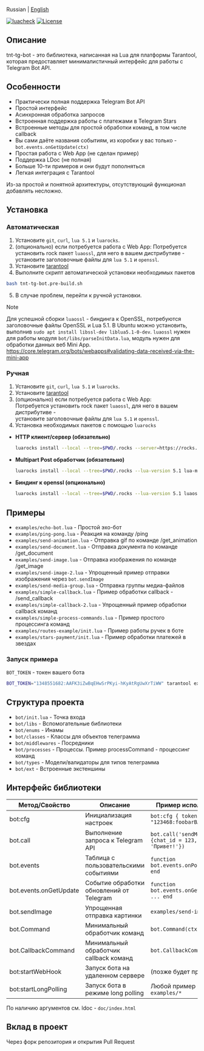 Russian | [English](README_EN.md)</br>

[![luacheck](https://github.com/uriid1/tnt-tg-bot/actions/workflows/luacheck.yml/badge.svg?branch=master)](https://github.com/uriid1/tnt-tg-bot/actions/workflows/luacheck.yml)
[![License](https://img.shields.io/badge/License-MIT-brightgreen.svg)](LICENSE)

## Описание
tnt-tg-bot - это библиотека, написанная на Lua для платформы Tarantool, которая предоставляет минималистичный интерфейс для работы с Telegram Bot API.

## Особенности
  + Практически полная поддержка Telegram Bot API
  + Простой интерфейс
  + Асинхронная обработка запросов
  + Встроенная поддержка работы с платежами в Telegram Stars
  + Встроенные методы для простой обработки команд, в том числе callback
  + Вы сами даёте названия событиям, из коробки у вас только - `bot.events.onGetUpdate(ctx)`
  + Простая работа с Web App (не сделан пример)
  + Поддержка LDoc (не полная)
  + Больше 10-ти примеров и они будут пополняться
  + Легкая интеграция с Tarantool

Из-за простой и понятной архитектуры, отсутствующий функционал добавлять несложно.

## Установка

### Автоматическая
1. Установите `git`, `curl`, `lua 5.1` и `luarocks`.
2. (опционально) если потребуется работа с Web App:
    Потребуется установить rock пакет `luaossl`, для него в вашем дистрибутиве - 
    установите заголовочные файлы для `lua 5.1` и `openssl`.
2. Установите [tarantool](https://www.tarantool.io/ru/download/os-installation)
3. Выполните скрипт автоматической установки необходимых пакетов
```bash
bash tnt-tg-bot.pre-build.sh
```
5. В случае проблем, перейти к ручной установки.

> [!NOTE]
> Для успешной сборки `luaossl` - биндинга к OpenSSL, потребуются заголовочные файлы OpenSSL и Lua 5.1.
> В Ubuntu можно установить, выполнив `sudo apt install libssl-dev liblua5.1-0-dev`.
> `luaossl` нужен для работы модуля `bot/libs/parseInitData.lua`, модуль нужен для обработки данных веб Mini App.
> https://core.telegram.org/bots/webapps#validating-data-received-via-the-mini-app

### Ручная
1. Установите `git`, `curl`, `lua 5.1` и `luarocks`.
2. Установите [tarantool](https://www.tarantool.io/ru/download/os-installation)
3. (опционально) если потребуется работа с Web App: </br>
    Потребуется установить rock пакет `luaossl`, для него в вашем дистрибутиве - </br>
    установите заголовочные файлы для `lua 5.1` и `openssl`.
4. Установка необходимых пакетов с помощью `luarocks`
  + **HTTP клиент/сервер (обязательно)**
    ```bash
    luarocks install --local --tree=$PWD/.rocks --server=https://rocks.tarantool.org/ http
    ```
  + **Multipart Post обработчик (обязательно)**
    ```bash
    luarocks install --local --tree=$PWD/.rocks --lua-version 5.1 lua-multipart-post 1.0-0
    ```
  + **Биндинг к openssl (опционально)**
    ```bash
    luarocks install --local --tree=$PWD/.rocks --lua-version 5.1 luaossl
    ```
## Примеры
  + `examples/echo-bot.lua` - Простой эхо-бот
  + `examples/ping-pong.lua` - Реакция на команду /ping
  + `examples/send-animation.lua` - Отправка gif по команде /get_animation
  + `examples/send-document.lua` - Отправка документа по команде /get_document
  + `examples/send-image.lua` - Отправка изображения по команде /get_image
  + `examples/send-image-2.lua` - Упрощенный пример отправки изображения через `bot.sendImage`
  + `examples/send-media-group.lua` - Отправка группы медиа-файлов
  + `examples/simple-callback.lua` - Пример обработки callback - /send_callback
  + `examples/simple-callback-2.lua` - Упрощенный пример обработки callback команд
  + `examples/simple-process-commands.lua` - Пример простого процессинга команд
  + `examples/routes-example/init.lua` - Пример работы ручек в боте
  + `examples/stars-payment/init.lua` - Пример обработки платежей в звездах

### Запуск примера
`BOT_TOKEN` - токен вашего бота
```bash
BOT_TOKEN="1348551682:AAFK3iZwBqEHwSrPKyi-hKyAtRgUwXrTiWW" tarantool examples/echo-bot.lua
```

## Структура проекта
  + `bot/init.lua` - Точка входа
  + `bot/libs` - Вспомогательные библиотеки
  + `bot/enums` - Инамы
  + `bot/classes` - Классы для объектов телеграмма
  + `bot/middlewares` - Посредники
  + `bot/processes` - Процессы. Пример processCommand - процессинг команд
  + `bot/types` - Модели/валидаторы для типов телеграмма
  + `bot/ext` - Встроенные экстеншины

## Интерфейс библиотеки

| Метод/Свойство | Описание | Пример использования |
|---------------|---------|---------------------|
| bot:cfg | Инициализация настроек | `bot:cfg { token = "123468:foobarBAZ" }` |
| bot.call | Выполнение запроса к Telegram API | `bot.call('sendMessage', {chat_id = 123, text = 'Привет!'})` |
| bot.events | Таблица с пользовательскими событиями | `function bot.events.onPoll(ctx) ... end` |
| bot.events.onGetUpdate | Событие обработки обновлений от Telegram | `function bot.events.onGetUpdate(ctx) ... end` |
| bot.sendImage | Упрощенная отправка картинки | `examples/send-image-2.lua`  |
| bot.Command | Минимальный обработчик команд | `bot.Command(ctx)` |
| bot.CallbackCommand | Минимальный обработчик callback команд | `bot.CallbackCommand(ctx)`
| bot:startWebHook | Запуск бота на удаленном сервере | (позже будет пример) |
| bot:startLongPolling | Запуск бота в режиме long polling | Любой пример из `examples/*` |

По наличию аргументов см. ldoc - `doc/index.html`

## Вклад в проект
Через форк репозитория и открытия Pull Request

